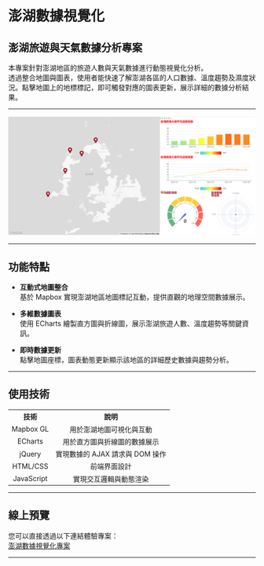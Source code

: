 # 澎湖數據視覺化  
## 澎湖旅遊與天氣數據分析專案

本專案針對澎湖地區的旅遊人數與天氣數據進行動態視覺化分析。  
透過整合地圖與圖表，使用者能快速了解澎湖各區的人口數據、溫度趨勢及濕度狀況。點擊地圖上的地標標記，即可觸發對應的圖表更新，展示詳細的數據分析結果。

---

![Digit Example](test.png)

---

## 功能特點

- **互動式地圖整合**  
  基於 Mapbox 實現澎湖地區地圖標記互動，提供直觀的地理空間數據展示。
  
- **多維數據圖表**  
  使用 ECharts 繪製直方圖與折線圖，展示澎湖旅遊人數、溫度趨勢等關鍵資訊。

- **即時數據更新**  
  點擊地圖座標，圖表動態更新顯示該地區的詳細歷史數據與趨勢分析。

---

## 使用技術

<table style="width:100%; text-align:center;">
  <tr>
    <th style="text-align:center;">技術</th>
    <th style="text-align:center;">說明</th>
  </tr>
  <tr>
    <td>Mapbox GL</td>
    <td>用於澎湖地圖可視化與互動</td>
  </tr>
  <tr>
    <td>ECharts</td>
    <td>用於直方圖與折線圖的數據展示</td>
  </tr>
  <tr>
    <td>jQuery</td>
    <td>實現數據的 AJAX 請求與 DOM 操作</td>
  </tr>
  <tr>
    <td>HTML/CSS</td>
    <td>前端界面設計</td>
  </tr>
  <tr>
    <td>JavaScript</td>
    <td>實現交互邏輯與動態渲染</td>
  </tr>
</table>

---

## 線上預覽

您可以直接透過以下連結體驗專案：  
[澎湖數據視覺化專案](https://zhenyan1214.github.io/ClassWork/)

---
